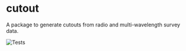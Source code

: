 # cutout
A package to generate cutouts from radio and multi-wavelength survey data.

![Tests](https://github.com/joshoewahp/cutout/actions/workflows/tests.yml/badge.svg) 

